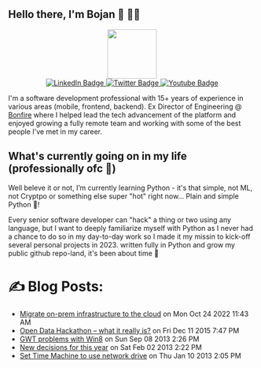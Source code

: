 ## Hello there, I'm Bojan 👋 👨‍💻

<div id="header" align="center">
  <img src="https://media.giphy.com/media/M9gbBd9nbDrOTu1Mqx/giphy.gif" width="100"/>

  <div id="badges">
    <a href="https://www.linkedin.com/in/bkopanja/">
      <img src="https://img.shields.io/badge/LinkedIn-blue?style=for-the-badge&logo=linkedin&logoColor=white" alt="LinkedIn Badge"/>
    </a>
    <a href="https://twitter.com/bkopanja/">
      <img src="https://img.shields.io/badge/Twitter-blue?style=for-the-badge&logo=twitter&logoColor=white" alt="Twitter Badge"/>
    </a>
    <a href="https://www.youtube.com/c/BojanKopanja">
      <img src="https://img.shields.io/badge/YouTube-red?style=for-the-badge&logo=youtube&logoColor=white" alt="Youtube Badge"/>
    </a>
  </div>
</div>

I'm a software development professional with 15+ years of experience in various areas (mobile, frontend, backend). Ex Director of Engineering @ [Bonfire](https://bonfire.com) where I helped lead the tech advancement of the platform and enjoyed growing a fully remote team and working with some of the best people I've met in my career.
## What's currently going on in my life (professionally ofc 🙂)

Well beleve it or not, I’m currently learning Python - it's that simple, not ML, not Cryptpo or something else super "hot" right now... Plain and simple Python 🙂!

Every senior software developer can "hack" a thing or two using any language, but I want to deeply familiarize myself with Python as I never had a chance to do so in my day-to-day work so I made it my missin to kick-off several personal projects in 2023. written fully in Python and grow my public github repo-land, it's been about time 🤘

# :writing_hand: Blog Posts:
<!-- BLOG-POST-LIST:START -->
 * [Migrate on-prem infrastructure to the cloud](https://www.kopanja.info/2022/10/24/migrate-on-prem-infrastructure-to-the-cloud/) on Mon Oct 24 2022 11:43 AM
 * [Open Data Hackathon – what it really is?](https://www.kopanja.info/2015/12/11/open-data-hackathon-what-it-really-is/) on Fri Dec 11 2015 7:47 PM
 * [GWT problems with Win8](https://www.kopanja.info/2013/09/08/gwt-problems-with-win8/) on Sun Sep 08 2013 2:26 PM
 * [New decisions for this year](https://www.kopanja.info/2013/02/02/new-decisions-for-this-year/) on Sat Feb 02 2013 2:22 PM
 * [Set Time Machine to use network drive](https://www.kopanja.info/2013/01/10/set-time-machine-to-use-network-drive/) on Thu Jan 10 2013 2:05 PM<!-- BLOG-POST-LIST:END -->
